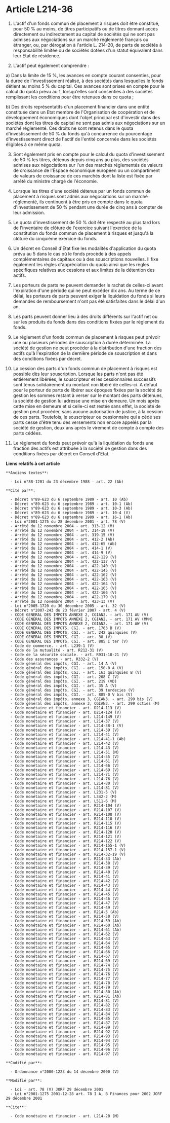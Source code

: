 # Article L214-36

1. L'actif d'un fonds commun de placement à risques doit être constitué, pour 50 % au moins, de titres participatifs ou de
titres donnant accès directement ou indirectement au capital de sociétés qui ne sont pas admises aux négociations sur un
marché réglementé français ou étranger, ou, par dérogation à l'article L. 214-20, de parts de sociétés à responsabilité
limitée ou de sociétés dotées d'un statut équivalent dans leur Etat de résidence.

2. L'actif peut également comprendre :

a) Dans la limite de 15 %, les avances en compte courant consenties, pour la durée de l'investissement réalisé, à des
sociétés dans lesquelles le fonds détient au moins 5 % du capital. Ces avances sont prises en compte pour le calcul du quota
prévu au 1, lorsqu'elles sont consenties à des sociétés remplissant les conditions pour être retenues dans ce quota ;

b) Des droits représentatifs d'un placement financier dans une entité constituée dans un Etat membre de l'Organisation de
coopération et de développement économiques dont l'objet principal est d'investir dans des sociétés dont les titres de
capital ne sont pas admis aux négociations sur un marché réglementé. Ces droits ne sont retenus dans le quota
d'investissement de 50 % du fonds qu'à concurrence du pourcentage d'investissement direct de l'actif de l'entité concernée
dans les sociétés éligibles à ce même quota.

3. Sont également pris en compte pour le calcul du quota d'investissement de 50 % les titres, détenus depuis cinq ans au
plus, des sociétés admises aux négociations sur l'un des marchés réglementés de valeurs de croissance de l'Espace économique
européen ou un compartiment de valeurs de croissance de ces marchés dont la liste est fixée par arrêté du ministre chargé de
l'économie.

4. Lorsque les titres d'une société détenus par un fonds commun de placement à risques sont admis aux négociations sur un
marché réglementé, ils continuent à être pris en compte dans le quota d'investissement de 50 % pendant une durée de cinq ans
à compter de leur admission.

5. Le quota d'investissement de 50 % doit être respecté au plus tard lors de l'inventaire de clôture de l'exercice suivant
l'exercice de la constitution du fonds commun de placement à risques et jusqu'à la clôture du cinquième exercice du fonds.

6. Un décret en Conseil d'Etat fixe les modalités d'application du quota prévu au 5 dans le cas où le fonds procède à des
appels complémentaires de capitaux ou à des souscriptions nouvelles. Il fixe également les règles d'appréciation du quota
ainsi que les règles spécifiques relatives aux cessions et aux limites de la détention des actifs.

7. Les porteurs de parts ne peuvent demander le rachat de celles-ci avant l'expiration d'une période qui ne peut excéder dix
ans. Au terme de ce délai, les porteurs de parts peuvent exiger la liquidation du fonds si leurs demandes de remboursement
n'ont pas été satisfaites dans le délai d'un an.

8. Les parts peuvent donner lieu à des droits différents sur l'actif net ou sur les produits du fonds dans des conditions
fixées par le règlement du fonds.

9. Le règlement d'un fonds commun de placement à risques peut prévoir une ou plusieurs périodes de souscription à durée
déterminée. La société de gestion ne peut procéder à la distribution d'une fraction des actifs qu'à l'expiration de la
dernière période de souscription et dans des conditions fixées par décret.

10. La cession des parts d'un fonds commun de placement à risques est possible dès leur souscription. Lorsque les parts n'ont
pas été entièrement libérées, le souscripteur et les cessionnaires successifs sont tenus solidairement du montant non libéré
de celles-ci. A défaut pour le porteur de parts de libérer aux époques fixées par la société de gestion les sommes restant à
verser sur le montant des parts détenues, la société de gestion lui adresse une mise en demeure. Un mois après cette mise en
demeure et si celle-ci est restée sans effet, la société de gestion peut procéder, sans aucune autorisation de justice, à la
cession de ces parts. Toutefois, le souscripteur ou cessionnaire qui a cédé ses parts cesse d'être tenu des versements non
encore appelés par la société de gestion, deux ans après le virement de compte à compte des parts cédées.

11. Le règlement du fonds peut prévoir qu'à la liquidation du fonds une fraction des actifs est attribuée à la société de
gestion dans des conditions fixées par décret en Conseil d'Etat.

**Liens relatifs à cet article**

	**Anciens textes**:

	  - Loi n°88-1201 du 23 décembre 1988 - art. 22 (Ab)

	**Cité par**:

	  - Décret n°89-623 du 6 septembre 1989 - art. 10 (Ab)
	  - Décret n°89-623 du 6 septembre 1989 - art. 10-1 (Ab)
	  - Décret n°89-623 du 6 septembre 1989 - art. 10-3 (Ab)
	  - Décret n°89-623 du 6 septembre 1989 - art. 10-4 (V)
	  - Décret n°89-623 du 6 septembre 1989 - art. 16-1 (Ab)
	  - Loi n°2001-1275 du 28 décembre 2001 - art. 78 (V)
	  - Arrêté du 12 novembre 2004 - art. 313-12 (M)
	  - Arrêté du 12 novembre 2004 - art. 314-19 (V)
	  - Arrêté du 12 novembre 2004 - art. 319-15 (V)
	  - Arrêté du 12 novembre 2004 - art. 412-2 (Ab)
	  - Arrêté du 12 novembre 2004 - art. 412-65 (Ab)
	  - Arrêté du 12 novembre 2004 - art. 414-1 (V)
	  - Arrêté du 12 novembre 2004 - art. 414-9 (V)
	  - Arrêté du 12 novembre 2004 - art. 422-129 (V)
	  - Arrêté du 12 novembre 2004 - art. 422-137 (V)
	  - Arrêté du 12 novembre 2004 - art. 422-140 (V)
	  - Arrêté du 12 novembre 2004 - art. 422-145 (V)
	  - Arrêté du 12 novembre 2004 - art. 422-162 (V)
	  - Arrêté du 12 novembre 2004 - art. 422-163 (V)
	  - Arrêté du 12 novembre 2004 - art. 422-164 (V)
	  - Arrêté du 12 novembre 2004 - art. 422-165 (V)
	  - Arrêté du 12 novembre 2004 - art. 422-166 (V)
	  - Arrêté du 12 novembre 2004 - art. 422-179 (V)
	  - Arrêté du 12 novembre 2004 - art. 423-13 (V)
	  - Loi n°2005-1720 du 30 décembre 2005 - art. 32 (V)
	  - Décret n°2007-243 du 23 février 2007 - art. 4 (V)
	  - CODE GENERAL DES IMPOTS ANNEXE 2, CGIAN2. - art. 171 AU (V)
	  - CODE GENERAL DES IMPOTS ANNEXE 2, CGIAN2. - art. 171 AV (MMN)
	  - CODE GENERAL DES IMPOTS ANNEXE 2, CGIAN2. - art. 171 AW (V)
	  - CODE GENERAL DES IMPOTS, CGI. - art. 1763 B (V)
	  - CODE GENERAL DES IMPOTS, CGI. - art. 242 quinquies (V)
	  - CODE GENERAL DES IMPOTS, CGI. - art. 38 (V)
	  - CODE GENERAL DES IMPOTS, CGI. - art. 885 I ter (V)
	  - Code de commerce. - art. L239-1 (V)
	  - Code de la mutualité - art. R212-31 (V)
	  - Code de la sécurité sociale. - art. R931-10-21 (V)
	  - Code des assurances - art. R332-2 (V)
	  - Code général des impôts, CGI. - art. 14 A (V)
	  - Code général des impôts, CGI. - art. 150-0 A (V)
	  - Code général des impôts, CGI. - art. 163 quinquies B (V)
	  - Code général des impôts, CGI. - art. 208 C (V)
	  - Code général des impôts, CGI. - art. 219 (VD)
	  - Code général des impôts, CGI. - art. 35 A (V)
	  - Code général des impôts, CGI. - art. 39 terdecies (V)
	  - Code général des impôts, CGI. - art. 885-0 V bis (V)
	  - Code général des impôts, annexe 3, CGIAN3. - art. 299 bis (V)
	  - Code général des impôts, annexe 3, CGIAN3. - art. 299 octies (M)
	  - Code monétaire et financier - art. D214-113 (V)
	  - Code monétaire et financier - art. D214-124 (V)
	  - Code monétaire et financier - art. L214-149 (V)
	  - Code monétaire et financier - art. L214-37 (V)
	  - Code monétaire et financier - art. L214-38-1 (V)
	  - Code monétaire et financier - art. L214-39 (V)
	  - Code monétaire et financier - art. L214-41 (V)
	  - Code monétaire et financier - art. L214-41-1 (Ab)
	  - Code monétaire et financier - art. L214-42 (V)
	  - Code monétaire et financier - art. L214-43 (V)
	  - Code monétaire et financier - art. L214-51 (M)
	  - Code monétaire et financier - art. L214-55 (V)
	  - Code monétaire et financier - art. L214-61 (V)
	  - Code monétaire et financier - art. L214-66 (V)
	  - Code monétaire et financier - art. L214-69 (V)
	  - Code monétaire et financier - art. L214-71 (V)
	  - Code monétaire et financier - art. L214-76 (V)
	  - Code monétaire et financier - art. L214-80 (V)
	  - Code monétaire et financier - art. L214-81 (V)
	  - Code monétaire et financier - art. L231-5 (V)
	  - Code monétaire et financier - art. L342-2 (M)
	  - Code monétaire et financier - art. L511-6 (M)
	  - Code monétaire et financier - art. R214-104 (V)
	  - Code monétaire et financier - art. R214-107 (V)
	  - Code monétaire et financier - art. R214-108 (V)
	  - Code monétaire et financier - art. R214-110 (V)
	  - Code monétaire et financier - art. R214-115 (V)
	  - Code monétaire et financier - art. R214-116 (V)
	  - Code monétaire et financier - art. R214-120 (V)
	  - Code monétaire et financier - art. R214-121 (V)
	  - Code monétaire et financier - art. R214-122 (V)
	  - Code monétaire et financier - art. R214-155-1 (V)
	  - Code monétaire et financier - art. R214-157-1 (V)
	  - Code monétaire et financier - art. R214-32-19 (V)
	  - Code monétaire et financier - art. R214-33 (Ab)
	  - Code monétaire et financier - art. R214-38 (V)
	  - Code monétaire et financier - art. R214-39 (V)
	  - Code monétaire et financier - art. R214-40 (V)
	  - Code monétaire et financier - art. R214-41 (V)
	  - Code monétaire et financier - art. R214-42 (V)
	  - Code monétaire et financier - art. R214-43 (V)
	  - Code monétaire et financier - art. R214-44 (V)
	  - Code monétaire et financier - art. R214-45 (V)
	  - Code monétaire et financier - art. R214-46 (V)
	  - Code monétaire et financier - art. R214-47 (V)
	  - Code monétaire et financier - art. R214-49 (V)
	  - Code monétaire et financier - art. R214-5 (Ab)
	  - Code monétaire et financier - art. R214-50 (V)
	  - Code monétaire et financier - art. R214-59 (Ab)
	  - Code monétaire et financier - art. R214-60 (Ab)
	  - Code monétaire et financier - art. R214-61 (Ab)
	  - Code monétaire et financier - art. R214-62 (V)
	  - Code monétaire et financier - art. R214-63 (V)
	  - Code monétaire et financier - art. R214-64 (V)
	  - Code monétaire et financier - art. R214-65 (V)
	  - Code monétaire et financier - art. R214-66 (V)
	  - Code monétaire et financier - art. R214-67 (V)
	  - Code monétaire et financier - art. R214-69 (V)
	  - Code monétaire et financier - art. R214-74 (V)
	  - Code monétaire et financier - art. R214-75 (V)
	  - Code monétaire et financier - art. R214-76 (V)
	  - Code monétaire et financier - art. R214-77 (V)
	  - Code monétaire et financier - art. R214-78 (V)
	  - Code monétaire et financier - art. R214-79 (V)
	  - Code monétaire et financier - art. R214-80 (Ab)
	  - Code monétaire et financier - art. R214-81 (Ab)
	  - Code monétaire et financier - art. R214-81 (V)
	  - Code monétaire et financier - art. R214-82 (V)
	  - Code monétaire et financier - art. R214-83 (V)
	  - Code monétaire et financier - art. R214-84 (V)
	  - Code monétaire et financier - art. R214-85 (V)
	  - Code monétaire et financier - art. R214-87 (V)
	  - Code monétaire et financier - art. R214-89 (V)
	  - Code monétaire et financier - art. R214-92 (V)
	  - Code monétaire et financier - art. R214-93 (V)
	  - Code monétaire et financier - art. R214-94 (V)
	  - Code monétaire et financier - art. R214-95 (V)
	  - Code monétaire et financier - art. R214-96 (V)
	  - Code monétaire et financier - art. R214-97 (V)

	**Codifié par**:

	  - Ordonnance n°2000-1223 du 14 décembre 2000 (V)

	**Modifié par**:

	  - Loi - art. 78 (V) JORF 29 décembre 2001
	  - Loi n°2001-1275 2001-12-28 art. 78 I A, B Finances pour 2002 JORF 29 décembre 2001

	**Cite**:

	  - Code monétaire et financier - art. L214-20 (M)
